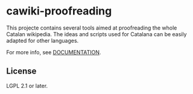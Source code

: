 # cawiki-proofreading

This projecte contains several tools aimed at proofreading the whole Catalan wikipedia. The ideas and scripts used for Catalana can be easily adapted for other languages.

For more info, see [DOCUMENTATION](DOCUMENTATION.md).

## License ##
LGPL 2.1 or later.

